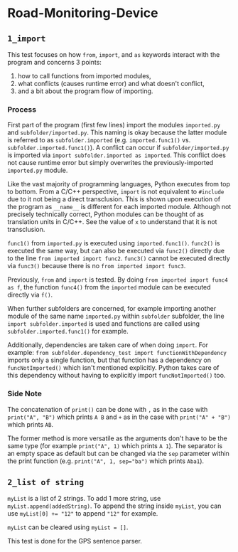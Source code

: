# Road-Monitoring-Device

## `1_import`

This test focuses on how `from`, `import`, and `as` keywords interact with the program and concerns 3 points: 

1. how to call functions from imported modules,
2. what conflicts (causes runtime error) and what doesn't conflict,
3. and a bit about the program flow of importing.

### Process

First part of the program (first few lines) import the modules `imported.py` and `subfolder/imported.py`. This naming is okay because the latter module is referred to as `subfolder.imported` (e.g. `imported.func1()` vs. `subfolder.imported.func1()`). A conflict can occur if `subfolder/imported.py` is imported via `import subfolder.imported as imported`. This conflict does not cause runtime error but simply overwrites the previously-imported `imported.py` module.

Like the vast majority of programming languages, Python executes from top to bottom. From a C/C++ perspective, `import` is not equivalent to `#include` due to it not being a direct transclusion. This is shown upon execution of the program as `__name__` is different for each imported module. Although not precisely technically correct, Python modules can be thought of as translation units in C/C++. See the value of `x` to understand that it is not transclusion.

`func1()` from `imported.py` is executed using `imported.func1()`. `func2()` is executed the same way, but can also be executed via `func2()` directly due to the line `from imported import func2`. `func3()` cannot be executed directly via `func3()` because there is no `from imported import func3`.

Previously, `from` and `import` is tested. By doing `from imported import func4 as f`, the function `func4()` from the `imported` module can be executed directly via `f()`. 

When further subfolders are concerned, for example importing another module of the same name `imported.py` within `subfolder` subfolder, the line `import subfolder.imported` is used and functions are called using `subfolder.imported.func1()` for example.

Additionally, dependencies are taken care of when doing `import`. For example: `from subfolder.dependency_test import functionWithDependency` imports only a single function, but that function has a dependency on `funcNotImported()` which isn't mentioned explicitly. Python takes care of this dependency without having to explicitly import `funcNotImported()` too.

### Side Note

The concatenation of `print()` can be done with `,` as in the case with `print("A", "B")` which prints `A B` and `+` as in the case with `print("A" + "B")` which prints `AB`.

The former method is more versatile as the arguments don't have to be the same type (for example `print("A", 1)` which prints `A 1`). The separator is an empty space as default but can be changed via the `sep` parameter within the print function (e.g. `print("A", 1, sep="ba")` which prints `Aba1`).

## `2_list of string`

`myList` is a list of 2 strings. To add 1 more string, use `myList.append(addedString)`. To append the string inside `myList`, you can use `myList[0] += "12"` to append `"12"` for example.

`myList` can be cleared using `myList = []`.

This test is done for the GPS sentence parser.